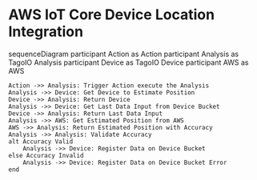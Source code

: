 # AWS IoT Core Device Location Integration

sequenceDiagram
    participant Action as Action
    participant Analysis as TagoIO Analysis
    participant Device as TagoIO Device
    participant AWS as AWS

    Action ->> Analysis: Trigger Action execute the Analysis
    Analysis ->> Device: Get Device to Estimate Position
    Device ->> Analysis: Return Device
    Analysis ->> Device: Get Last Data Input from Device Bucket
    Device ->> Analysis: Return Last Data Input
    Analysis ->> AWS: Get Estimated Position from AWS
    AWS ->> Analysis: Return Estimated Position with Accuracy
    Analysis ->> Analysis: Validate Accuracy
    alt Accuracy Valid
        Analysis ->> Device: Register Data on Device Bucket
    else Accuracy Invalid
        Analysis ->> Device: Register Data on Device Bucket Error
    end